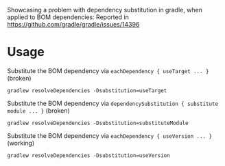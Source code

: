 Showcasing a problem with dependency substitution in gradle, when applied to BOM dependencies:
Reported in https://github.com/gradle/gradle/issues/14396

# Usage

Substitute the BOM dependency via `eachDependency { useTarget ... }` (broken)
 
    gradlew resolveDependencies -Dsubstitution=useTarget
    
Substitute the BOM dependency via `dependencySubstitution { substitute module ... }` (broken)
    
    gradlew resolveDependencies -Dsubstitution=substituteModule

Substitute the BOM dependency via `eachDependency { useVersion ... }` (working)
    
    gradlew resolveDependencies -Dsubstitution=useVersion 
